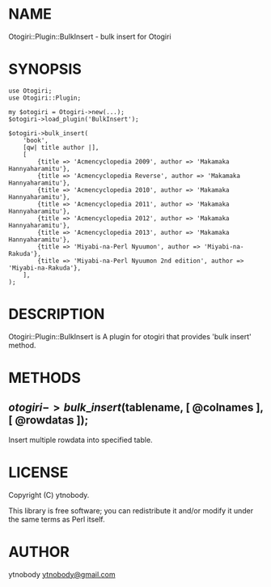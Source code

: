 # NAME

Otogiri::Plugin::BulkInsert - bulk insert for Otogiri

# SYNOPSIS

    use Otogiri;
    use Otogiri::Plugin;
    
    my $otogiri = Otogiri->new(...);
    $otogiri->load_plugin('BulkInsert');

    $otogiri->bulk_insert(
        'book', 
        [qw| title author |],
        [
            {title => 'Acmencyclopedia 2009', author => 'Makamaka Hannyaharamitu'},
            {title => 'Acmencyclopedia Reverse', author => 'Makamaka Hannyaharamitu'},
            {title => 'Acmencyclopedia 2010', author => 'Makamaka Hannyaharamitu'},
            {title => 'Acmencyclopedia 2011', author => 'Makamaka Hannyaharamitu'},
            {title => 'Acmencyclopedia 2012', author => 'Makamaka Hannyaharamitu'},
            {title => 'Acmencyclopedia 2013', author => 'Makamaka Hannyaharamitu'},
            {title => 'Miyabi-na-Perl Nyuumon', author => 'Miyabi-na-Rakuda'},
            {title => 'Miyabi-na-Perl Nyuumon 2nd edition', author => 'Miyabi-na-Rakuda'},
        ],
    );

# DESCRIPTION

Otogiri::Plugin::BulkInsert is A plugin for otogiri that provides 'bulk insert' method.

# METHODS

## $otogiri->bulk\_insert($tablename, \[ @colnames \], \[ @rowdatas \]);

Insert multiple rowdata into specified table.

# LICENSE

Copyright (C) ytnobody.

This library is free software; you can redistribute it and/or modify
it under the same terms as Perl itself.

# AUTHOR

ytnobody <ytnobody@gmail.com>
